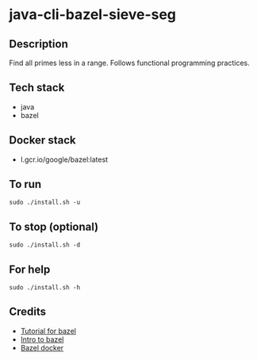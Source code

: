 # java-cli-bazel-sieve-seg

## Description
Find all primes less in a range. Follows functional programming practices.

## Tech stack
- java
- bazel

## Docker stack
- l.gcr.io/google/bazel:latest

## To run
`sudo ./install.sh -u`

## To stop (optional)
`sudo ./install.sh -d`

## For help
`sudo ./install.sh -h`

## Credits
- [Tutorial for bazel](https://www.baeldung.com/bazel-build-tool)
- [Intro to bazel](https://docs.bazel.build/versions/main/tutorial/java.html)
- [Bazel docker](https://docs.bazel.build/versions/2.2.0/bazel-container.html)
